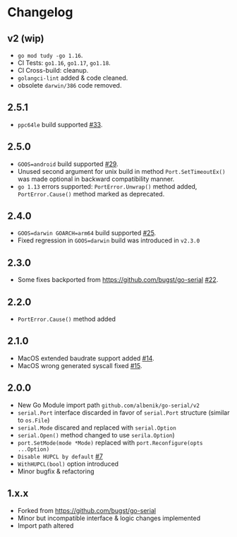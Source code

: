 # Changelog

## v2 (wip)

* `go mod tudy -go 1.16`.
* CI Tests: `go1.16`, `go1.17`, `go1.18`.
* CI Cross-build: cleanup.
* `golangci-lint` added & code cleaned.
* obsolete `darwin/386` code removed.

## 2.5.1

* `ppc64le` build supported [#33](https://github.com/albenik/go-serial/pull/33).

## 2.5.0

* `GOOS=android` build supported [#29](https://github.com/albenik/go-serial/issues/29).
* Unused second argument for unix build in method `Port.SetTimeoutEx()` was made optional in backward compatibility
  manner.
* `go 1.13` errors supported: `PortError.Unwrap()` method added, `PortError.Cause()` method marked as deprecated.

## 2.4.0

* `GOOS=darwin GOARCH=arm64` build supported [#25](https://github.com/albenik/go-serial/pull/25).
* Fixed regression in `GOOS=darwin` build was introduced in `v2.3.0`

## 2.3.0

* Some fixes backported from https://github.com/bugst/go-serial [#22](https://github.com/albenik/go-serial/pull/22).

## 2.2.0

* `PortError.Cause()` method added

## 2.1.0

* MacOS extended baudrate support added [#14](https://github.com/albenik/go-serial/pull/14).
* MacOS wrong generated syscall fixed [#15](https://github.com/albenik/go-serial/issues/15).

## 2.0.0

* New Go Module import path `github.com/albenik/go-serial/v2`
* `serial.Port` interface discarded in favor of `serial.Port` structure (similar to `os.File`)
* `serial.Mode` discared and replaced with `serial.Option`
* `serial.Open()` method changed to use `serila.Option`)
* `port.SetMode(mode *Mode)` replaced with `port.Reconfigure(opts ...Option)`
* `Disable HUPCL by default` [#7](https://github.com/albenik/go-serial/pull/7)
* `WithHUPCL(bool)` option introduced
* Minor bugfix & refactoring

## 1.x.x

* Forked from https://github.com/bugst/go-serial
* Minor but incompatible interface & logic changes implemented
* Import path altered
